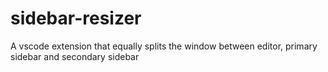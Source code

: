 # sidebar-resizer
A vscode extension that equally splits the window between editor, primary sidebar and secondary sidebar
